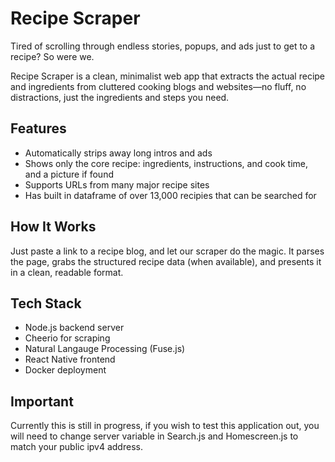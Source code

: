 # Recipe Scraper
Tired of scrolling through endless stories, popups, and ads just to get to a recipe? So were we.

Recipe Scraper is a clean, minimalist web app that extracts the actual recipe and ingredients from cluttered cooking blogs and websites—no fluff, no distractions, just the ingredients and steps you need.

## Features
  - Automatically strips away long intros and ads
  - Shows only the core recipe: ingredients, instructions, and cook time, and a picture if found
  - Supports URLs from many major recipe sites
  - Has built in dataframe of over 13,000 recipies that can be searched for


## How It Works
Just paste a link to a recipe blog, and let our scraper do the magic. It parses the page, grabs the structured recipe data (when available), and presents it in a clean, readable format.

## Tech Stack
  - Node.js backend server
  - Cheerio for scraping
  - Natural Langauge Processing (Fuse.js)
  - React Native frontend
  - Docker deployment

## Important
Currently this is still in progress, if you wish to test this application out, you will need to change server variable in Search.js and Homescreen.js to match your public ipv4 address.

